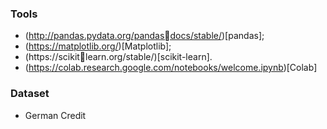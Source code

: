 ### Tools
- (http://pandas.pydata.org/pandasdocs/stable/)[pandas];
- (https://matplotlib.org/)[Matplotlib];
- (https://scikitlearn.org/stable/)[scikit-learn].
- (https://colab.research.google.com/notebooks/welcome.ipynb)[Colab]

### Dataset
- German Credit
